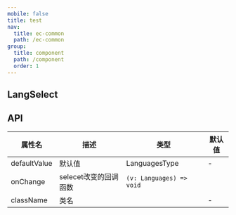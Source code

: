 ```yaml
---
mobile: false
title: test
nav:
  title: ec-common
  path: /ec-common
group:
  title: component
  path: /component
  order: 1
---
```


## LangSelect



## API

| 属性名    | 描述             | 类型                 | 默认值 |
| -------- | --------------- | -------------------- | ------ |
| defaultValue  |默认值       | LanguagesType | -      |
| onChange | selecet改变的回调函数  |  `(v: Languages) => void ` |
| className   | 类名           |                     | -      |

